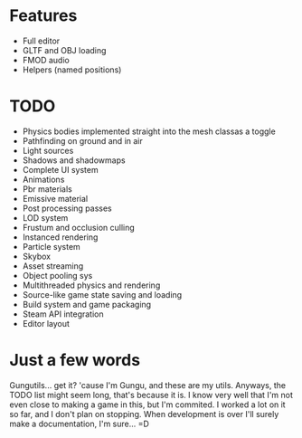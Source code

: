 # Features
- Full editor
- GLTF and OBJ loading
- FMOD audio
- Helpers (named positions)

# TODO
- Physics bodies implemented straight into the mesh classas a toggle
- Pathfinding on ground and in air
- Light sources
- Shadows and shadowmaps
- Complete UI system
- Animations
- Pbr materials
- Emissive material
- Post processing passes
- LOD system
- Frustum and occlusion culling
- Instanced rendering
- Particle system
- Skybox
- Asset streaming
- Object pooling sys
- Multithreaded physics and rendering
- Source-like game state saving and loading
- Build system and game packaging
- Steam API integration
- Editor layout

# Just a few words
Gungutils... get it? 'cause I'm Gungu, and these are my utils. Anyways, the TODO list might seem long, that's because it is. I know very well that I'm not even close to making a game in this, but I'm commited. I worked a lot on it so far, and I don't plan on stopping. When development is over I'll surely make a documentation, I'm sure... =D
